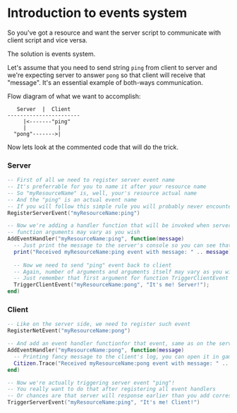 # Introduction to events system

So you've got a resource and want the server script to communicate with client script and vice versa.

The solution is events system.

Let's assume that you need to send string `ping` from client to server
and we're expecting server to answer `pong` so that client will receive that "message".
It's an essential example of both-ways communication.

Flow diagram of what we want to accomplish:
```
   Server  |  Client
-----------------------
     |<-------"ping"
     |          |
  "pong"------->|
```

Now lets look at the commented code that will do the trick.

### Server
```lua
-- First of all we need to register server event name
-- It's preferrable for you to name it after your resource name
-- So "myResourceName" is, well, your's resource actual name
-- And the "ping" is an actual event name
-- If you will follow this simple rule you will probably never encounter errors when other resource using same event name
RegisterServerEvent("myResourceName:ping")

-- Now we're adding a handler function that will be invoked when server receive such event
-- function arguments may vary as you wish
AddEventHandler("myResourceName:ping", function(message)
  -- Just print the message to the server's console so you can see that event has been received
  print("Received myResourceName:ping event with message: " .. message)
  
  -- Now we need to send "ping" event back to client
  -- Again, number of arguments and arguments itself may vary as you wish
  -- Just remember that first argument for function TriggerClientEvent is always an event name
  TriggerClientEvent("myResourceName:pong", "It's me! Server!");
end)
```

### Client
```lua
-- Like on the server side, we need to register such event
RegisterNetEvent("myResourceName:pong")

-- And add an event handler functionfor that event, same as on the server side :)
AddEventHandler("myResourceName:pong", function(message)
  -- Printing fancy message to the client's log, you can open it in game pressing F8
  Citizen.Trace("Received myResourceName:pong event with message: " .. message)
end)

-- Now we're actually triggering server event "ping"!
-- You really want to do that after registering all event handlers
-- Or chances are that server will response earlier than you add corresponding event handler ;p
TriggerServerEvent("myResourceName:ping", "It's me! Client!")
```
